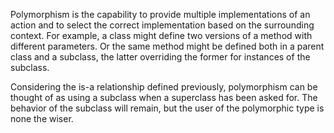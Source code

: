 Polymorphism is the capability to provide multiple implementations of an action and to select the
correct implementation based on the surrounding context. For example, a class might define two
versions of a method with different parameters. Or the same method might be defined both in a parent class and a subclass, the latter overriding the former for instances of the subclass.

Considering the is-a relationship defined previously, polymorphism can be thought of as using a subclass when a superclass has been asked for. The behavior of the subclass will remain, but the user of the polymorphic type is none the wiser.
